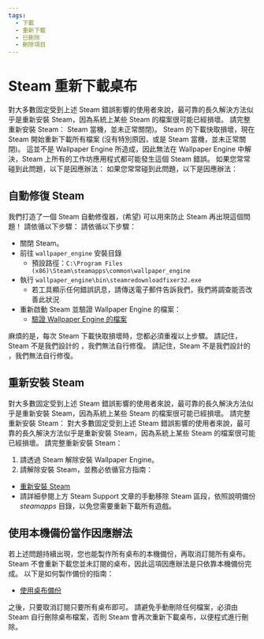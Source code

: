 ```yaml
---
tags:
  - 下載
  - 重新下載
  - 已刪除
  - 刪除項目
---
```


# Steam 重新下載桌布

對大多數固定受到上述 Steam 錯誤影響的使用者來說，最可靠的長久解決方法似乎是重新安裝 Steam，因為系統上某些 Steam 的檔案很可能已經損壞。 請完整重新安裝 Steam： Steam 當機，並未正常關閉)。 Steam 的下載快取損壞，現在 Steam 開始重新下載所有檔案 (沒有特別原因，或是 Steam 當機，並未正常關閉)。 這並不是 Wallpaper Engine 所造成，因此無法在 Wallpaper Engine 中解決，Steam 上所有的工作坊應用程式都可能發生這個 Steam 錯誤。 如果您常常碰到此問題，以下是因應辦法： 如果您常常碰到此問題，以下是因應辦法：

## 自動修復 Steam
我們打造了一個 Steam 自動修復器，(希望) 可以用來防止 Steam 再出現這個問題！ 請依循以下步驟： 請依循以下步驟：
* 關閉 Steam。
* 前往 `wallpaper_engine` 安裝目錄
  * 預設路徑：`C:\Program Files (x86)\Steam\steamapps\common\wallpaper_engine`
* 執行 `wallpaper_engine\bin\steamredownloadfixer32.exe`
  * 若工具顯示任何錯誤訊息，請傳送電子郵件告訴我們，我們將調查能否改善此狀況
* 重新啟動 Steam 並驗證 Wallpaper Engine 的檔案：
  * [驗證 Wallpaper Engine 的檔案](https://support.steampowered.com/kb_article.php?ref=2037-QEUH-3335)

麻煩的是，每次 Steam 下載快取損壞時，您都必須重複以上步驟。 請記住，Steam 不是我們設計的 ，我們無法自行修復。 請記住，Steam 不是我們設計的 ，我們無法自行修復。

## 重新安裝 Steam

對大多數固定受到上述 Steam 錯誤影響的使用者來說，最可靠的長久解決方法似乎是重新安裝 Steam，因為系統上某些 Steam 的檔案很可能已經損壞。 請完整重新安裝 Steam： 對大多數固定受到上述 Steam 錯誤影響的使用者來說，最可靠的長久解決方法似乎是重新安裝 Steam，因為系統上某些 Steam 的檔案很可能已經損壞。 請完整重新安裝 Steam：

1. 請透過 Steam 解除安裝 Wallpaper Engine。
2. 請解除安裝 Steam，並務必依循官方指南：
  * [重新安裝 Steam](https://support.steampowered.com/kb_article.php?ref=9609-OBMP-2526)
  * 請詳細參閱上方 Steam Support 文章的手動移除 Steam 區段，依照說明備份 *steamapps* 目錄，以免您需要重新下載所有遊戲。

## 使用本機備份當作因應辦法

若上述問題持續出現，您也能製作所有桌布的本機備份，再取消訂閱所有桌布。 Steam 不會重新下載您並未訂閱的桌布，因此這項因應辦法是只依靠本機備份完成。 以下是如何製作備份的指南：

* [使用桌布備份](/steam/backup)

之後，只要取消訂閱只要所有桌布即可。 請避免手動刪除任何檔案，必須由 Steam 自行刪除桌布檔案，否則 Steam 會再次重新下載桌布，以便程式進行刪除。